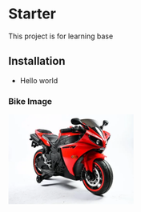 # Starter

This project is for learning base

## Installation

* Hello world

### Bike Image

<img src="img/01.webp" alt="bike image" width="250">

